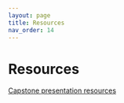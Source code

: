 ```yaml
---
layout: page
title: Resources
nav_order: 14
---
```


# Resources

[Capstone presentation resources](https://drive.google.com/drive/u/2/folders/1V0T1c849VefwL9CacuOkDlxc4mpqO8RS)
